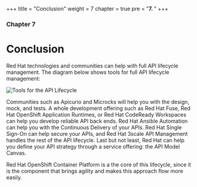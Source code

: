 +++
title = "Conclusion"
weight = 7
chapter = true
pre = "<b>7. </b>"
+++

### Chapter 7

# Conclusion

Red Hat technologies and communities can help with full API lifecycle management. The diagram below shows tools for full API lifecycle management:

![Tools for the API Lifecycle](/overview/api-lifecycle/tools.png)

Communities such as Apicurio and Microcks will help you with the design, mock, and tests. A whole development offering such as Red Hat Fuse, Red Hat OpenShift Application Runtimes, or Red Hat CodeReady Workspaces can help you develop reliable API back ends. Red Hat Ansible Automation can help you with the Continuous Delivery of your APIs. Red Hat Single Sign-On can help secure your APIs, and Red Hat 3scale API Management handles the rest of the API lifecycle. Last but not least, Red Hat can help you define your API strategy through a service offering: the API Model Canvas.

Red Hat OpenShift Container Platform is a the core of this lifecycle, since it is the component that brings agility and makes this approach flow more easily.

